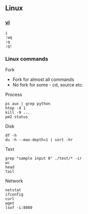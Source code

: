 ## Linux

### [vi](https://www.guru99.com/the-vi-editor.html)
```
i
:wq
:q
:q!
```

### Linux commands

Fork
* Fork for almost all commands
* No fork for some - cd, source etc.

Process
```
ps aux | grep python
htop -d 1
kill -9 ...
pm2 status
```

Disk
```
df -h
du -h --max-depth=1 | sort -hr
```

Text
```
grep "sample input 0" ./test/* -ir
wc
head
tail
```

Network
```
netstat
ifconfig
curl
wget
lsof -i:8080
```
